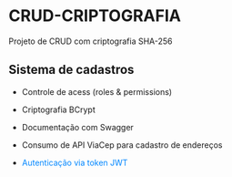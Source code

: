 # CRUD-CRIPTOGRAFIA
Projeto de CRUD com criptografia SHA-256

## Sistema de cadastros 

- Controle de acess (roles & permissions)

- Criptografia BCrypt

- Documentação com Swagger

- Consumo de API ViaCep para cadastro de endereços

- <span style="color: #0086FF"> Autenticação via token JWT </span>
